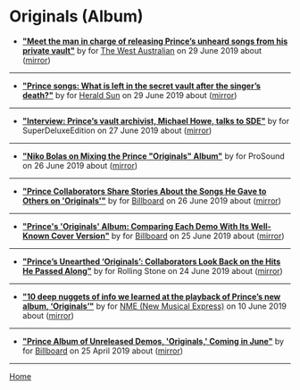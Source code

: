 # Originals (Album)

 - [**"Meet the man in charge of releasing Prince’s unheard songs from his private vault"**](https://thewest.com.au/entertainment/meet-the-man-in-charge-of-releasing-princes-unheard-songs-from-his-private-vault-ng-5844d5d8a68b1a7ddac6c4893ef8083f) by  for [The West Australian](https://thewest.com.au/) on 29 June 2019 about  ([mirror](https://web.archive.org/web/*/https://thewest.com.au/entertainment/meet-the-man-in-charge-of-releasing-princes-unheard-songs-from-his-private-vault-ng-5844d5d8a68b1a7ddac6c4893ef8083f))

----

 - [**"Prince songs: What is left in the secret vault after the singer’s death?"**](https://www.heraldsun.com.au/entertainment/meet-the-man-in-charge-of-releasing-princes-unheard-songs-from-his-private-vault/news-story/5844d5d8a68b1a7ddac6c4893ef8083f) by  for [Herald Sun](https://www.heraldsun.com.au/) on 29 June 2019 about  ([mirror](https://web.archive.org/web/*/https://www.heraldsun.com.au/entertainment/meet-the-man-in-charge-of-releasing-princes-unheard-songs-from-his-private-vault/news-story/5844d5d8a68b1a7ddac6c4893ef8083f))

----

 - [**"Interview: Prince’s vault archivist, Michael Howe, talks to SDE"**](http://www.superdeluxeedition.com/interview/princes-archivist-michael-howe-talks-to-sde/) by  for SuperDeluxeEdition on 27 June 2019 about  ([mirror](https://web.archive.org/web/*/http://www.superdeluxeedition.com/interview/princes-archivist-michael-howe-talks-to-sde/))

----

 - [**"Niko Bolas on Mixing the Prince "Originals" Album"**](https://www.prosoundnetwork.com/recording/princes-originals-mastered-by-grundman) by  for ProSound on 26 June 2019 about  ([mirror](https://web.archive.org/web/*/https://www.prosoundnetwork.com/recording/princes-originals-mastered-by-grundman))

----

 - [**"Prince Collaborators Share Stories About the Songs He Gave to Others on 'Originals'"**](https://www.billboard.com/articles/news/8517755/prince-collaborators-originals) by  for [Billboard](https://www.billboard.com/) on 26 June 2019 about  ([mirror](https://web.archive.org/web/*/https://www.billboard.com/articles/news/8517755/prince-collaborators-originals))

----

 - [**"Prince's 'Originals' Album: Comparing Each Demo With Its Well-Known Cover Version"**](https://www.billboard.com/articles/news/8517576/prince-originals-album-covers) by  for [Billboard](https://www.billboard.com/) on 25 June 2019 about  ([mirror](https://web.archive.org/web/*/https://www.billboard.com/articles/news/8517576/prince-originals-album-covers))

----

 - [**"Prince’s Unearthed ‘Originals’: Collaborators Look Back on the Hits He Passed Along"**](https://www.rollingstone.com/music/music-features/prince-originals-interview-842940/) by  for Rolling Stone on 24 June 2019 about  ([mirror](https://web.archive.org/web/*/https://www.rollingstone.com/music/music-features/prince-originals-interview-842940/))

----

 - [**"10 deep nuggets of info we learned at the playback of Prince’s new album, ‘Originals’"**](https://www.nme.com/blogs/11-things-we-learned-at-playback-new-prince-album-2506506) by  for [NME (New Musical Express)](https://www.nme.com/) on 10 June 2019 about  ([mirror](https://web.archive.org/web/*/https://www.nme.com/blogs/11-things-we-learned-at-playback-new-prince-album-2506506))

----

 - [**"Prince Album of Unreleased Demos, 'Originals,' Coming in June"**](https://www.billboard.com/articles/columns/rock/8508690/prince-album-unreleased-demos-originals) by  for [Billboard](https://www.billboard.com/) on 25 April 2019 about  ([mirror](https://web.archive.org/web/*/https://www.billboard.com/articles/columns/rock/8508690/prince-album-unreleased-demos-originals))

----

[Home](../)
